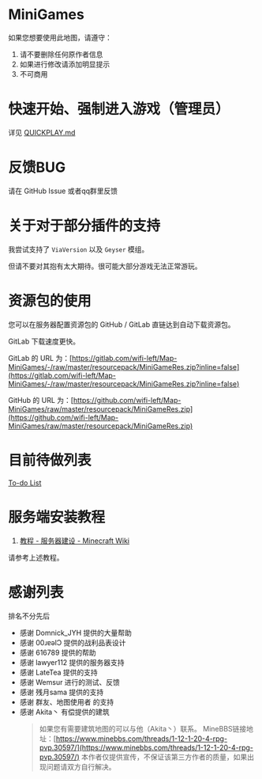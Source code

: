 # MiniGames
如果您想要使用此地图，请遵守：
1. 请不要删除任何原作者信息
2. 如果进行修改请添加明显提示
3. 不可商用

# 快速开始、强制进入游戏（管理员）
详见 [QUICKPLAY.md](QUICKPLAY.md)

# 反馈BUG
请在 GitHub Issue 或者qq群里反馈

# 关于对于部分插件的支持
我尝试支持了 `ViaVersion` 以及 `Geyser` 模组。

但请不要对其抱有太大期待。很可能大部分游戏无法正常游玩。

# 资源包的使用
您可以在服务器配置资源包的 GitHub / GitLab 直链达到自动下载资源包。

GitLab 下载速度更快。

GitLab 的 URL 为：[https://gitlab.com/wifi-left/Map-MiniGames/-/raw/master/resourcepack/MiniGameRes.zip?inline=false](https://gitlab.com/wifi-left/Map-MiniGames/-/raw/master/resourcepack/MiniGameRes.zip?inline=false)

GitHub 的 URL 为：[https://github.com/wifi-left/Map-MiniGames/raw/master/resourcepack/MiniGameRes.zip](https://github.com/wifi-left/Map-MiniGames/raw/master/resourcepack/MiniGameRes.zip)

# 目前待做列表
[To-do List](./todo.md)

# 服务端安装教程
1. [教程 - 服务器建设 - Minecraft Wiki](https://zh.minecraft.wiki/w/%E6%95%99%E7%A8%8B#%E6%9C%8D%E5%8A%A1%E5%99%A8%E8%AE%BE%E7%BD%AE)

请参考上述教程。

# 感谢列表
排名不分先后

- 感谢 Domnick_JYH 提供的大量帮助
- 感谢 00ɹɐəlϽ 提供的战利品表设计
- 感谢 616789 提供的帮助
- 感谢 lawyer112 提供的服务器支持
- 感谢 LateTea 提供的支持
- 感谢 Wemsur 进行的测试、反馈
- 感谢 残月sama 提供的支持
- 感谢 群友、地图使用者 的支持
- 感谢 Akita丶 有偿提供的建筑
  > 如果您有需要建筑地图的可以与他（Akita丶）联系。
  > MineBBS链接地址：[https://www.minebbs.com/threads/1-12-1-20-4-rpg-pvp.30597/](https://www.minebbs.com/threads/1-12-1-20-4-rpg-pvp.30597/)
  > 本作者仅提供宣传，不保证该第三方作者的质量，如果出现问题请双方自行解决。